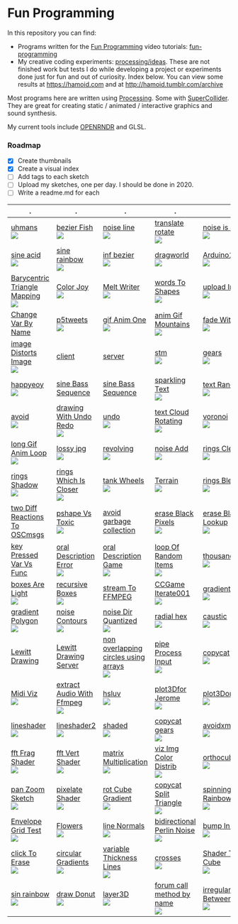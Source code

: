 
# Fun Programming

In this repository you can find:

- Programs written for the [Fun Programming](https://funprogramming.org) video
  tutorials: [fun-programming](https://github.com/hamoid/Fun-Programming/tree/master/processing/fun-programming)
- My creative coding experiments: [processing/ideas](https://github.com/hamoid/Fun-Programming/tree/master/processing/ideas).
  These are not finished work but tests I do while developing a project or experiments done just for fun and out of curiosity.
  Index below. You can view some results at https://hamoid.com and at http://hamoid.tumblr.com/archive

Most programs here are written using [Processing](http://www.processing.org/).
Some with [SuperCollider](https://supercollider.github.io/).
They are great for creating static / animated / interactive graphics and sound synthesis.

My current tools include [OPENRNDR](https://openrndr.org) and GLSL.

### Roadmap

- [x] Create thumbnails
- [x] Create a visual index
- [ ] Add tags to each sketch
- [ ] Upload my sketches, one per day. I should be done in 2020.
- [ ] Write a readme.md for each
 
| . | . | . | . | . |
| --- | --- | --- | --- | --- |
| [uhmans<br>![](processing/ideas/2006/04/uhmans/.thumb.jpg)](https://github.com/hamoid/Fun-Programming/blob/master/processing/ideas/2006/04/uhmans/) | [bezier Fish<br>![](processing/ideas/2011/05/bezierFish/.thumb.jpg)](https://github.com/hamoid/Fun-Programming/blob/master/processing/ideas/2011/05/bezierFish/) | [noise line<br>![](processing/ideas/2011/08/noise_line/.thumb.jpg)](https://github.com/hamoid/Fun-Programming/blob/master/processing/ideas/2011/08/noise_line/) | [translate rotate<br>![](processing/ideas/2011/08/translate_rotate/.thumb.jpg)](https://github.com/hamoid/Fun-Programming/blob/master/processing/ideas/2011/08/translate_rotate/) | [noise is centered<br>![](processing/ideas/2011/09/noise_is_centered/.thumb.jpg)](https://github.com/hamoid/Fun-Programming/blob/master/processing/ideas/2011/09/noise_is_centered/)  |
| [sine acid<br>![](processing/ideas/2011/09/sine_acid/.thumb.jpg)](https://github.com/hamoid/Fun-Programming/blob/master/processing/ideas/2011/09/sine_acid/) | [sine rainbow<br>![](processing/ideas/2011/09/sine_rainbow/.thumb.jpg)](https://github.com/hamoid/Fun-Programming/blob/master/processing/ideas/2011/09/sine_rainbow/) | [inf bezier<br>![](processing/ideas/2012/02/inf_bezier/.thumb.jpg)](https://github.com/hamoid/Fun-Programming/blob/master/processing/ideas/2012/02/inf_bezier/) | [dragworld<br>![](processing/ideas/2012/06/dragworld/.thumb.jpg)](https://github.com/hamoid/Fun-Programming/blob/master/processing/ideas/2012/06/dragworld/) | [Arduino178Children<br>![](processing/ideas/2013/01/Arduino178Children/.thumb.jpg)](https://github.com/hamoid/Fun-Programming/blob/master/processing/ideas/2013/01/Arduino178Children/)  |
| [Barycentric Triangle Mapping<br>![](processing/ideas/2013/02/BarycentricTriangleMapping/.thumb.jpg)](https://github.com/hamoid/Fun-Programming/blob/master/processing/ideas/2013/02/BarycentricTriangleMapping/) | [Color Joy<br>![](processing/ideas/2013/02/ColorJoy/.thumb.jpg)](https://github.com/hamoid/Fun-Programming/blob/master/processing/ideas/2013/02/ColorJoy/) | [Melt Writer<br>![](processing/ideas/2013/02/MeltWriter/.thumb.jpg)](https://github.com/hamoid/Fun-Programming/blob/master/processing/ideas/2013/02/MeltWriter/) | [words To Shapes<br>![](processing/ideas/2013/06/wordsToShapes/.thumb.jpg)](https://github.com/hamoid/Fun-Programming/blob/master/processing/ideas/2013/06/wordsToShapes/) | [upload Image<br>![](processing/ideas/2013/07/uploadImage/.thumb.jpg)](https://github.com/hamoid/Fun-Programming/blob/master/processing/ideas/2013/07/uploadImage/)  |
| [Change Var By Name](https://github.com/hamoid/Fun-Programming/blob/master/processing/ideas/2013/08/ChangeVarByName/) | [p5tweets<br>![](processing/ideas/2013/08/p5tweets/.thumb.jpg)](https://github.com/hamoid/Fun-Programming/blob/master/processing/ideas/2013/08/p5tweets/) | [gif Anim One<br>![](processing/ideas/2013/10/gifAnimOne/.thumb.jpg)](https://github.com/hamoid/Fun-Programming/blob/master/processing/ideas/2013/10/gifAnimOne/) | [anim Gif Mountains<br>![](processing/ideas/2013/11/animGifMountains/.thumb.jpg)](https://github.com/hamoid/Fun-Programming/blob/master/processing/ideas/2013/11/animGifMountains/) | [fade With Shader<br>![](processing/ideas/2013/11/fadeWithShader/.thumb.jpg)](https://github.com/hamoid/Fun-Programming/blob/master/processing/ideas/2013/11/fadeWithShader/)  |
| [image Distorts Image<br>![](processing/ideas/2013/11/imageDistortsImage/.thumb.jpg)](https://github.com/hamoid/Fun-Programming/blob/master/processing/ideas/2013/11/imageDistortsImage/) | [client](https://github.com/hamoid/Fun-Programming/blob/master/processing/ideas/2013/11/prettyDecentDisplay/client/) | [server](https://github.com/hamoid/Fun-Programming/blob/master/processing/ideas/2013/11/prettyDecentDisplay/server/) | [stm<br>![](processing/ideas/2013/11/stm/.thumb.jpg)](https://github.com/hamoid/Fun-Programming/blob/master/processing/ideas/2013/11/stm/) | [gears<br>![](processing/ideas/2013/12/gears/.thumb.jpg)](https://github.com/hamoid/Fun-Programming/blob/master/processing/ideas/2013/12/gears/)  |
| [happyeoy<br>![](processing/ideas/2013/12/happyeoy/.thumb.jpg)](https://github.com/hamoid/Fun-Programming/blob/master/processing/ideas/2013/12/happyeoy/) | [sine Bass Sequence](https://github.com/hamoid/Fun-Programming/blob/master/processing/ideas/2013/12/sineBassSequence/) | [sine Bass Sequence](https://github.com/hamoid/Fun-Programming/blob/master/processing/ideas/2013/12/sineBassSequence/) | [sparkling Text<br>![](processing/ideas/2013/12/sparklingText/.thumb.jpg)](https://github.com/hamoid/Fun-Programming/blob/master/processing/ideas/2013/12/sparklingText/) | [text Randomizer<br>![](processing/ideas/2013/12/textRandomizer/.thumb.jpg)](https://github.com/hamoid/Fun-Programming/blob/master/processing/ideas/2013/12/textRandomizer/)  |
| [avoid<br>![](processing/ideas/2014/01/avoid/.thumb.jpg)](https://github.com/hamoid/Fun-Programming/blob/master/processing/ideas/2014/01/avoid/) | [drawing With Undo Redo<br>![](processing/ideas/2014/01/drawingWithUndoRedo/.thumb.jpg)](https://github.com/hamoid/Fun-Programming/blob/master/processing/ideas/2014/01/drawingWithUndoRedo/) | [undo<br>![](processing/ideas/2014/01/undo/.thumb.jpg)](https://github.com/hamoid/Fun-Programming/blob/master/processing/ideas/2014/01/undo/) | [text Cloud Rotating<br>![](processing/ideas/2014/02/textCloudRotating/.thumb.jpg)](https://github.com/hamoid/Fun-Programming/blob/master/processing/ideas/2014/02/textCloudRotating/) | [voronoi<br>![](processing/ideas/2014/02/voronoi/.thumb.jpg)](https://github.com/hamoid/Fun-Programming/blob/master/processing/ideas/2014/02/voronoi/)  |
| [long Gif Anim Loop<br>![](processing/ideas/2014/03/longGifAnimLoop/.thumb.jpg)](https://github.com/hamoid/Fun-Programming/blob/master/processing/ideas/2014/03/longGifAnimLoop/) | [lossy jpg<br>![](processing/ideas/2014/03/lossy_jpg/.thumb.jpg)](https://github.com/hamoid/Fun-Programming/blob/master/processing/ideas/2014/03/lossy_jpg/) | [revolving<br>![](processing/ideas/2014/03/revolving/.thumb.jpg)](https://github.com/hamoid/Fun-Programming/blob/master/processing/ideas/2014/03/revolving/) | [noise Add<br>![](processing/ideas/2014/04/noiseAdd/.thumb.jpg)](https://github.com/hamoid/Fun-Programming/blob/master/processing/ideas/2014/04/noiseAdd/) | [rings Cleaner<br>![](processing/ideas/2014/04/ringsCleaner/.thumb.jpg)](https://github.com/hamoid/Fun-Programming/blob/master/processing/ideas/2014/04/ringsCleaner/)  |
| [rings Shadow<br>![](processing/ideas/2014/04/ringsShadow/.thumb.jpg)](https://github.com/hamoid/Fun-Programming/blob/master/processing/ideas/2014/04/ringsShadow/) | [rings Which Is Closer<br>![](processing/ideas/2014/04/ringsWhichIsCloser/.thumb.jpg)](https://github.com/hamoid/Fun-Programming/blob/master/processing/ideas/2014/04/ringsWhichIsCloser/) | [tank Wheels<br>![](processing/ideas/2014/04/tankWheels/.thumb.jpg)](https://github.com/hamoid/Fun-Programming/blob/master/processing/ideas/2014/04/tankWheels/) | [Terrain<br>![](processing/ideas/2014/05/Terrain/.thumb.jpg)](https://github.com/hamoid/Fun-Programming/blob/master/processing/ideas/2014/05/Terrain/) | [rings Blend Mode<br>![](processing/ideas/2014/05/ringsBlendMode/.thumb.jpg)](https://github.com/hamoid/Fun-Programming/blob/master/processing/ideas/2014/05/ringsBlendMode/)  |
| [two Diff Reactions To OSCmsgs](https://github.com/hamoid/Fun-Programming/blob/master/processing/ideas/2014/05/twoDiffReactionsToOSCmsgs/) | [pshape Vs Toxic<br>![](processing/ideas/2014/06/pshapeVsToxic/.thumb.jpg)](https://github.com/hamoid/Fun-Programming/blob/master/processing/ideas/2014/06/pshapeVsToxic/) | [avoid garbage collection](https://github.com/hamoid/Fun-Programming/blob/master/processing/ideas/2014/08/avoid_garbage_collection/) | [erase Black Pixels<br>![](processing/ideas/2014/09/eraseBlackPixels/.thumb.jpg)](https://github.com/hamoid/Fun-Programming/blob/master/processing/ideas/2014/09/eraseBlackPixels/) | [erase Black Pixels Lookup<br>![](processing/ideas/2014/09/eraseBlackPixelsLookup/.thumb.jpg)](https://github.com/hamoid/Fun-Programming/blob/master/processing/ideas/2014/09/eraseBlackPixelsLookup/)  |
| [key Pressed Var Vs Func](https://github.com/hamoid/Fun-Programming/blob/master/processing/ideas/2014/10/keyPressedVarVsFunc/) | [oral Description Error<br>![](processing/ideas/2014/10/oralDescriptionError/.thumb.jpg)](https://github.com/hamoid/Fun-Programming/blob/master/processing/ideas/2014/10/oralDescriptionError/) | [oral Description Game<br>![](processing/ideas/2014/10/oralDescriptionGame/.thumb.jpg)](https://github.com/hamoid/Fun-Programming/blob/master/processing/ideas/2014/10/oralDescriptionGame/) | [loop Of Random Items<br>![](processing/ideas/2014/11/loopOfRandomItems/.thumb.jpg)](https://github.com/hamoid/Fun-Programming/blob/master/processing/ideas/2014/11/loopOfRandomItems/) | [thousand Rects<br>![](processing/ideas/2014/11/thousandRects/.thumb.jpg)](https://github.com/hamoid/Fun-Programming/blob/master/processing/ideas/2014/11/thousandRects/)  |
| [boxes Are Light<br>![](processing/ideas/2015/01/boxesAreLight/.thumb.jpg)](https://github.com/hamoid/Fun-Programming/blob/master/processing/ideas/2015/01/boxesAreLight/) | [recursive Boxes<br>![](processing/ideas/2015/01/recursiveBoxes/.thumb.jpg)](https://github.com/hamoid/Fun-Programming/blob/master/processing/ideas/2015/01/recursiveBoxes/) | [stream To FFMPEG](https://github.com/hamoid/Fun-Programming/blob/master/processing/ideas/2015/01/streamToFFMPEG/) | [CCGame Iterate001<br>![](processing/ideas/2015/02/CCGame_Iterate001/.thumb.jpg)](https://github.com/hamoid/Fun-Programming/blob/master/processing/ideas/2015/02/CCGame_Iterate001/) | [gradient<br>![](processing/ideas/2015/03/gradient/.thumb.jpg)](https://github.com/hamoid/Fun-Programming/blob/master/processing/ideas/2015/03/gradient/)  |
| [gradient Polygon<br>![](processing/ideas/2015/03/gradientPolygon/.thumb.jpg)](https://github.com/hamoid/Fun-Programming/blob/master/processing/ideas/2015/03/gradientPolygon/) | [noise Contours<br>![](processing/ideas/2015/09/noiseContours/.thumb.jpg)](https://github.com/hamoid/Fun-Programming/blob/master/processing/ideas/2015/09/noiseContours/) | [noise Dir Quantized<br>![](processing/ideas/2015/09/noiseDirQuantized/.thumb.jpg)](https://github.com/hamoid/Fun-Programming/blob/master/processing/ideas/2015/09/noiseDirQuantized/) | [radial hex<br>![](processing/ideas/2015/09/radial_hex/.thumb.jpg)](https://github.com/hamoid/Fun-Programming/blob/master/processing/ideas/2015/09/radial_hex/) | [caustic<br>![](processing/ideas/2016/02/caustic/.thumb.jpg)](https://github.com/hamoid/Fun-Programming/blob/master/processing/ideas/2016/02/caustic/)  |
| [Lewitt Drawing](https://github.com/hamoid/Fun-Programming/blob/master/processing/ideas/2016/05/LewittDrawing/) | [Lewitt Drawing Server](https://github.com/hamoid/Fun-Programming/blob/master/processing/ideas/2016/05/LewittDrawingServer/) | [non overlapping circles using arrays<br>![](processing/ideas/2016/07/non_overlapping_circles_using_arrays/.thumb.jpg)](https://github.com/hamoid/Fun-Programming/blob/master/processing/ideas/2016/07/non_overlapping_circles_using_arrays/) | [pipe Process Input<br>![](processing/ideas/2016/07/pipeProcessInput/.thumb.jpg)](https://github.com/hamoid/Fun-Programming/blob/master/processing/ideas/2016/07/pipeProcessInput/) | [copycat<br>![](processing/ideas/2017/01/copycat/.thumb.jpg)](https://github.com/hamoid/Fun-Programming/blob/master/processing/ideas/2017/01/copycat/)  |
| [Midi Viz<br>![](processing/ideas/2017/04/MidiViz/.thumb.jpg)](https://github.com/hamoid/Fun-Programming/blob/master/processing/ideas/2017/04/MidiViz/) | [extract Audio With Ffmpeg<br>![](processing/ideas/2017/05/extractAudioWithFfmpeg/.thumb.jpg)](https://github.com/hamoid/Fun-Programming/blob/master/processing/ideas/2017/05/extractAudioWithFfmpeg/) | [hsluv<br>![](processing/ideas/2017/05/hsluv/.thumb.jpg)](https://github.com/hamoid/Fun-Programming/blob/master/processing/ideas/2017/05/hsluv/) | [plot3Dfor Jerome<br>![](processing/ideas/2017/05/plot3DforJerome/.thumb.jpg)](https://github.com/hamoid/Fun-Programming/blob/master/processing/ideas/2017/05/plot3DforJerome/) | [plot3Dorganic<br>![](processing/ideas/2017/05/plot3Dorganic/.thumb.jpg)](https://github.com/hamoid/Fun-Programming/blob/master/processing/ideas/2017/05/plot3Dorganic/)  |
| [lineshader<br>![](processing/ideas/2017/08/lineshader/.thumb.jpg)](https://github.com/hamoid/Fun-Programming/blob/master/processing/ideas/2017/08/lineshader/) | [lineshader2<br>![](processing/ideas/2017/08/lineshader2/.thumb.jpg)](https://github.com/hamoid/Fun-Programming/blob/master/processing/ideas/2017/08/lineshader2/) | [shaded<br>![](processing/ideas/2017/08/shaded/.thumb.jpg)](https://github.com/hamoid/Fun-Programming/blob/master/processing/ideas/2017/08/shaded/) | [copycat gears<br>![](processing/ideas/2017/10/copycat_gears/.thumb.jpg)](https://github.com/hamoid/Fun-Programming/blob/master/processing/ideas/2017/10/copycat_gears/) | [avoidxmas<br>![](processing/ideas/2017/12/avoidxmas/.thumb.jpg)](https://github.com/hamoid/Fun-Programming/blob/master/processing/ideas/2017/12/avoidxmas/)  |
| [fft Frag Shader<br>![](processing/ideas/2018/03/fftFragShader/.thumb.jpg)](https://github.com/hamoid/Fun-Programming/blob/master/processing/ideas/2018/03/fftFragShader/) | [fft Vert Shader<br>![](processing/ideas/2018/03/fftVertShader/.thumb.jpg)](https://github.com/hamoid/Fun-Programming/blob/master/processing/ideas/2018/03/fftVertShader/) | [matrix Multiplication<br>![](processing/ideas/2018/03/matrixMultiplication/.thumb.jpg)](https://github.com/hamoid/Fun-Programming/blob/master/processing/ideas/2018/03/matrixMultiplication/) | [viz Img Color Distrib<br>![](processing/ideas/2018/03/vizImgColorDistrib/.thumb.jpg)](https://github.com/hamoid/Fun-Programming/blob/master/processing/ideas/2018/03/vizImgColorDistrib/) | [orthocubes<br>![](processing/ideas/2018/04/orthocubes/.thumb.jpg)](https://github.com/hamoid/Fun-Programming/blob/master/processing/ideas/2018/04/orthocubes/)  |
| [pan Zoom Sketch<br>![](processing/ideas/2018/08/panZoomSketch/.thumb.jpg)](https://github.com/hamoid/Fun-Programming/blob/master/processing/ideas/2018/08/panZoomSketch/) | [pixelate Shader<br>![](processing/ideas/2018/08/pixelateShader/.thumb.jpg)](https://github.com/hamoid/Fun-Programming/blob/master/processing/ideas/2018/08/pixelateShader/) | [rot Cube Gradient<br>![](processing/ideas/2018/09/rotCubeGradient/.thumb.jpg)](https://github.com/hamoid/Fun-Programming/blob/master/processing/ideas/2018/09/rotCubeGradient/) | [copycat Split Triangle<br>![](processing/ideas/2018/10/copycatSplitTriangle/.thumb.jpg)](https://github.com/hamoid/Fun-Programming/blob/master/processing/ideas/2018/10/copycatSplitTriangle/) | [spinning Cube Rainbow<br>![](processing/ideas/2018/10/spinningCubeRainbow/.thumb.jpg)](https://github.com/hamoid/Fun-Programming/blob/master/processing/ideas/2018/10/spinningCubeRainbow/)  |
| [Envelope Grid Test<br>![](processing/ideas/2018/11/EnvelopeGridTest/.thumb.jpg)](https://github.com/hamoid/Fun-Programming/blob/master/processing/ideas/2018/11/EnvelopeGridTest/) | [Flowers<br>![](processing/ideas/2018/11/Flowers/.thumb.jpg)](https://github.com/hamoid/Fun-Programming/blob/master/processing/ideas/2018/11/Flowers/) | [line Normals<br>![](processing/ideas/2018/11/lineNormals/.thumb.jpg)](https://github.com/hamoid/Fun-Programming/blob/master/processing/ideas/2018/11/lineNormals/) | [bidirectional Perlin Noise<br>![](processing/ideas/2019/01/bidirectionalPerlinNoise/.thumb.jpg)](https://github.com/hamoid/Fun-Programming/blob/master/processing/ideas/2019/01/bidirectionalPerlinNoise/) | [bump In Circle<br>![](processing/ideas/2019/01/bumpInCircle/.thumb.jpg)](https://github.com/hamoid/Fun-Programming/blob/master/processing/ideas/2019/01/bumpInCircle/)  |
| [click To Erase<br>![](processing/ideas/2019/01/clickToErase/.thumb.jpg)](https://github.com/hamoid/Fun-Programming/blob/master/processing/ideas/2019/01/clickToErase/) | [circular Gradients<br>![](processing/ideas/2019/04/circularGradients/.thumb.jpg)](https://github.com/hamoid/Fun-Programming/blob/master/processing/ideas/2019/04/circularGradients/) | [variable Thickness Lines<br>![](processing/ideas/2019/04/variableThicknessLines/.thumb.jpg)](https://github.com/hamoid/Fun-Programming/blob/master/processing/ideas/2019/04/variableThicknessLines/) | [crosses<br>![](processing/ideas/2019/06/crosses/.thumb.jpg)](https://github.com/hamoid/Fun-Programming/blob/master/processing/ideas/2019/06/crosses/) | [Shader Texture Cube<br>![](processing/ideas/2019/08/ShaderTextureCube/.thumb.jpg)](https://github.com/hamoid/Fun-Programming/blob/master/processing/ideas/2019/08/ShaderTextureCube/)  |
| [sin rainbow<br>![](processing/ideas/2019/09/sin_rainbow/.thumb.jpg)](https://github.com/hamoid/Fun-Programming/blob/master/processing/ideas/2019/09/sin_rainbow/) | [draw Donut<br>![](processing/ideas/2019/11/drawDonut/.thumb.jpg)](https://github.com/hamoid/Fun-Programming/blob/master/processing/ideas/2019/11/drawDonut/) | [layer3D<br>![](processing/ideas/2019/11/layer3D/.thumb.jpg)](https://github.com/hamoid/Fun-Programming/blob/master/processing/ideas/2019/11/layer3D/) | [forum call method by name<br>![](processing/ideas/2020/01/forum_call_method_by_name/.thumb.jpg)](https://github.com/hamoid/Fun-Programming/blob/master/processing/ideas/2020/01/forum_call_method_by_name/) | [irregular Line Between Two Points<br>![](processing/ideas/2020/03/irregularLineBetweenTwoPoints/.thumb.jpg)](https://github.com/hamoid/Fun-Programming/blob/master/processing/ideas/2020/03/irregularLineBetweenTwoPoints/)  |

